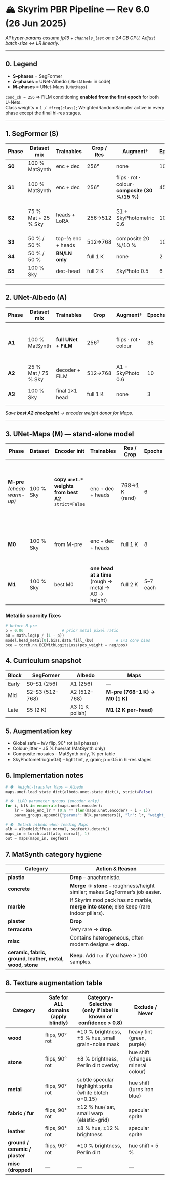 # 🏔️ Skyrim PBR Pipeline — Rev 6.0 (26 Jun 2025)

_All hyper-params assume fp16 + `channels_last` on a 24 GB GPU. Adjust batch-size ↔ LR linearly._

---

## 0. Legend

-   **S–phases** = SegFormer
-   **A–phases** = UNet-Albedo (`UNetAlbedo` in code)
-   **M–phases** = UNet-Maps (`UNetMaps`)

`cond_ch = 256` ⇒ FiLM conditioning **enabled from the first epoch** for both U-Nets.  
Class weights = `1 / √freq(class)`; WeightedRandomSampler active in every phase except the final hi-res stages.

---

## 1. SegFormer (S)

| Phase  | Dataset mix         | Trainables        | Crop / Res | Augment†                                         | Epochs | Opt & LR        | Scheduler      | Loss                               |
| ------ | ------------------- | ----------------- | ---------- | ------------------------------------------------ | ------ | --------------- | -------------- | ---------------------------------- |
| **S0** | 100 % MatSynth      | enc + dec         | 256²       | none                                             | 10     | AdamW 1e-4      | cosine-10      | CE                                 |
| **S1** | 100 % MatSynth      | enc + dec         | 256²       | flips · rot · colour · **composite (30 %/15 %)** | 45     | AdamW 5e-5→1e-5 | OneCycle       | CE (+√freq)                        |
| **S2** | 75 % Mat + 25 % Sky | heads + LoRA      | 256→512    | S1 + SkyPhotometric 0.6                          | 10     | AdamW 1e-5      | Step 6×0.5     | CE + masked-CE (Sky softmax > 0.8) |
| **S3** | 50 % / 50 %         | top-½ enc + heads | 512→768    | composite 20 %/10 %                              | 10     | AdamW 5e-6      | cosine-12      | same                               |
| **S4** | 50 % / 50 %         | **BN/LN only**    | full 1 K   | none                                             | 2      | AdamW 3e-6      | cosine-restart | CE                                 |
| **S5** | 100 % Sky           | dec-head          | full 2 K   | SkyPhoto 0.5                                     | 6      | AdamW 1e-6      | Step 4×0.5     | CE                                 |

---

## 2. UNet-Albedo (A)

| Phase  | Dataset mix         | Trainables           | Crop     | Augment†             | Epochs | Opt & LR          | Scheduler | Loss                       |
| ------ | ------------------- | -------------------- | -------- | -------------------- | ------ | ----------------- | --------- | -------------------------- |
| **A1** | 100 % MatSynth      | **full UNet + FiLM** | 256²     | flips · rot · colour | 35     | AdamW 5e-5→1e-5   | OneCycle  | L1 + 0.1 SSIM + 0.05 LPIPS |
| **A2** | 25 % Mat / 75 % Sky | decoder + FiLM       | 512→768  | A1 + SkyPhoto 0.6    | 10     | AdamW 1e-5        | cosine-10 | same                       |
| **A3** | 100 % Sky           | final 1×1 head       | full 1 K | none                 | 3      | Adam 5e-6 (×0.25) | Exp 0.9   | same                       |

_Save **best A2 checkpoint** → encoder weight donor for Maps._

---

## 3. UNet-Maps (M) — stand-alone model

| Phase                       | Dataset   | **Encoder init**                                         | Trainables                                           | Res / Crop     | Epochs   | Opt & LR                                                  | Scheduler | Core losses                                                  |
| --------------------------- | --------- | -------------------------------------------------------- | ---------------------------------------------------- | -------------- | -------- | --------------------------------------------------------- | --------- | ------------------------------------------------------------ |
| **M-pre** _(cheap warm-up)_ | 100 % Sky | **copy `unet.*` weights from best A2**<br>`strict=False` | enc + dec + heads                                    | 768→1 K (rand) | 6        | AdamW:<br>• enc 2e-5 (LLRD 0.8^depth)<br>• dec/heads 1e-4 | cosine-6  | Rough L1 + .05 SSIM · Metal BCE • AO L1 · Height L1 + .01 TV |
| **M0**                      | 100 % Sky | from M-pre                                               | enc + dec + heads                                    | full 1 K       | 8        | AdamW:<br>• enc 1e-5<br>• dec/heads 5e-5                  | cosine-8  | same                                                         |
| **M1**                      | 100 % Sky | best M0                                                  | **one head at a time** (rough → metal → AO → height) | full 2 K       | 5–7 each | Adam 1e-6                                                 | Exp 0.9   | same (detach Albedo)                                         |

### Metallic scarcity fixes

```python
# before M-pre
p = 0.06                 # prior metal pixel ratio
b0 = math.log(p / (1 - p))
model.head_metal[0].bias.data.fill_(b0)          # 1×1 conv bias
bce = torch.nn.BCEWithLogitsLoss(pos_weight = neg/pos)
```

## 4. Curriculum snapshot

| Block | SegFormer       | Albedo          | Maps                           |
| ----- | --------------- | --------------- | ------------------------------ |
| Early | S0–S1 (256)     | A1 (256)        | —                              |
| Mid   | S2–S3 (512–768) | A2 (512–768)    | **M-pre (768-1 K) → M0 (1 K)** |
| Late  | S5 (2 K)        | A3 (1 K polish) | **M1 (2 K per-head)**          |

## 5. Augmentation key

-   Global safe – h/v flip, 90° rot (all phases)
-   Colour-jitter – ±5 % hue/sat (MatSynth only)
-   Composite mosaics – MatSynth only, % per table
-   SkyPhotometric(p=0.6) – light tint, γ, grain; p = 0.5 in hi-res stages

## 6. Implementation notes

```python
# ❶  Weight-transfer Maps ⇐ Albedo
maps.unet.load_state_dict(albedo.unet.state_dict(), strict=False)

# ❷  LLRD parameter groups (encoder only)
for i, blk in enumerate(maps.unet.encoder):
    lr = base_enc_lr * (0.8 ** (len(maps.unet.encoder) - i - 1))
    param_groups.append({"params": blk.parameters(), "lr": lr, "weight_decay": 1e-2})

# ❸  Detach albedo when feeding Maps
alb = albedo(diffuse_normal, segfeat).detach()
maps_in = torch.cat([alb, normal], 1)
out = maps(maps_in, segfeat)

```

## 7. MatSynth category hygiene

| Category                                                 | Action & Reason                                                                          |
| -------------------------------------------------------- | ---------------------------------------------------------------------------------------- |
| **plastic**                                              | **Drop** – anachronistic.                                                                |
| **concrete**                                             | **Merge → stone** – roughness/height similar; makes SegFormer’s job easier.              |
| **marble**                                               | If Skyrim mod pack has no marble, **merge into stone**; else keep (rare indoor pillars). |
| **plaster**                                              | **Drop**                                                                                 |
| **terracotta**                                           | Very rare → **drop**.                                                                    |
| **misc**                                                 | Contains heterogeneous, often modern designs → **drop**.                                 |
| **ceramic, fabric, ground, leather, metal, wood, stone** | **Keep**. Add `fur` if you have ≥ 100 samples.                                           |

## 8. Texture augmentation table

| Category                       | **Safe for ALL domains**<br>(apply blindly) | **Category-Selective**<br>(only if label is known or confidence > 0.8) | **Exclude / Never**                |
| ------------------------------ | ------------------------------------------- | ---------------------------------------------------------------------- | ---------------------------------- |
| **wood**                       | flips, 90° rot                              | ±10 % brightness, ±5 % hue, small grain-noise mask                     | heavy tint (green, purple)         |
| **stone**                      | flips, 90° rot                              | ±8 % brightness, Perlin dirt overlay                                   | hue shift (changes mineral colour) |
| **metal**                      | flips, 90° rot                              | subtle specular highlight sprite (white blotch α=0.15)                 | hue shift (turns iron blue)        |
| **fabric / fur**               | flips, 90° rot                              | ±12 % hue/ sat, small warp (elastic-grid)                              | specular sprite                    |
| **leather**                    | flips, 90° rot                              | ±8 % hue, ±12 % brightness                                             | specular sprite                    |
| **ground / ceramic / plaster** | flips, 90° rot                              | ±10 % brightness, Perlin dirt                                          | hue shift > 5 %                    |
| **misc (dropped)**             | —                                           | —                                                                      | —                                  |
